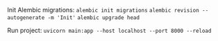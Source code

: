 Init Alembic migrations: `alembic init migrations`
`alembic revision --autogenerate -m 'Init'`
`alembic upgrade head`

Run project: `uvicorn main:app --host localhost --port 8000 --reload`
